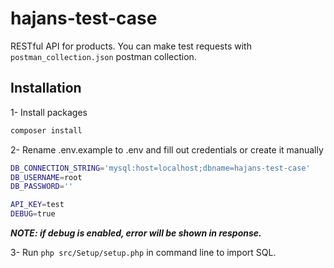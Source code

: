 # hajans-test-case

RESTful API for products. You can make test requests with `postman_collection.json` postman collection.

## Installation

1- Install packages

```Bash
composer install
```

2- Rename .env.example to .env and fill out credentials or create it manually

```Bash
DB_CONNECTION_STRING='mysql:host=localhost;dbname=hajans-test-case'
DB_USERNAME=root
DB_PASSWORD=''

API_KEY=test
DEBUG=true
```

**_NOTE: if debug is enabled, error will be shown in response._**

3- Run `php src/Setup/setup.php` in command line to import SQL.
